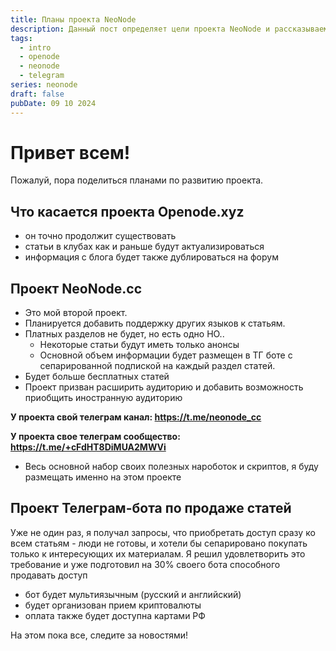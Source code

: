 ```yaml
---
title: Планы проекта NeoNode
description: Данный пост определяет цели проекта NeoNode и рассказываем про все возможности.
tags:
  - intro
  - openode
  - neonode
  - telegram
series: neonode
draft: false
pubDate: 09 10 2024
---
```

# Привет всем!


Пожалуй, пора поделиться планами по развитию проекта.

## Что касается проекта Openode.xyz 
- он точно продолжит существовать
- статьи в клубах как и раньше будут актуализироваться
- информация с блога будет также дублироваться на форум
## Проект NeoNode.cc
- Это мой второй проект.
- Планируется добавить поддержку других языков к статьям.
- Платных разделов не будет, но есть одно НО..
    - Некоторые статьи будут иметь только анонсы
    - Основной объем информации будет размещен в ТГ боте с сепарированной подпиской на каждый раздел статей.
- Будет больше бесплатных статей
- Проект призван расширить аудиторию и добавить возможность приобщить иностранную аудиторию

**У проекта свой телеграм канал: https://t.me/neonode_cc**

**У проекта свое телеграм сообщество: https://t.me/+cFdHT8DiMUA2MWVi**

- Весь основной набор своих полезных нароботок и скриптов, я буду размещать именно на этом проекте
## Проект Телеграм-бота по продаже статей
Уже не один раз, я получал запросы, что приобретать доступ сразу ко всем статьям - люди не готовы, и хотели бы сепарировано покупать только к интересующих их материалам.
Я решил удовлетворить это требование и уже подготовил на 30% своего бота способного продавать доступ
- бот будет мультиязычным (русский и английский)
- будет организован прием криптовалюты
- оплата также будет доступна картами РФ

На этом пока все, следите за новостями!
